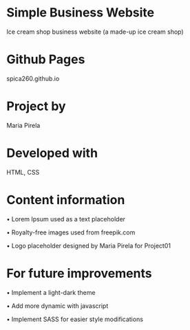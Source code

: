 #  Simple Business Website
Ice cream shop business website
(a made-up ice cream shop)


# Github Pages
spica260.github.io


# Project by
Maria Pirela


# Developed with
HTML, CSS


# Content information

• Lorem Ipsum used as a text placeholder

• Royalty-free images used from freepik.com

• Logo placeholder designed by Maria Pirela for Project01


# For future improvements

• Implement a light-dark theme

• Add more dynamic with javascript

• Implement SASS for easier style modifications
